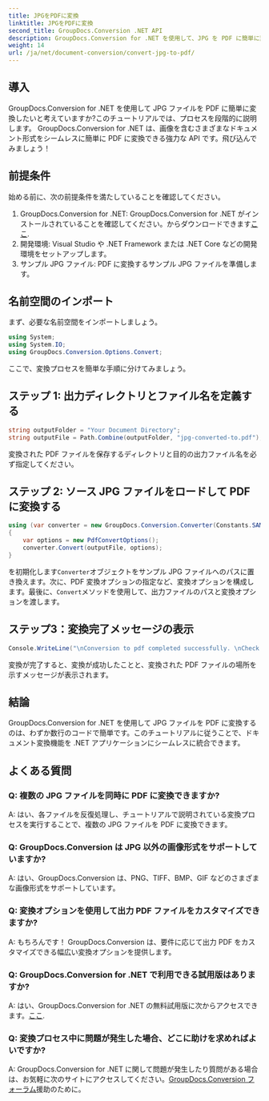 ```yaml
---
title: JPGをPDFに変換
linktitle: JPGをPDFに変換
second_title: GroupDocs.Conversion .NET API
description: GroupDocs.Conversion for .NET を使用して、JPG を PDF に簡単に変換します。シームレスなドキュメント変換については、この段階的なチュートリアルに従ってください。
weight: 14
url: /ja/net/document-conversion/convert-jpg-to-pdf/
---
```

## 導入

GroupDocs.Conversion for .NET を使用して JPG ファイルを PDF に簡単に変換したいと考えていますか?このチュートリアルでは、プロセスを段階的に説明します。 GroupDocs.Conversion for .NET は、画像を含むさまざまなドキュメント形式をシームレスに簡単に PDF に変換できる強力な API です。飛び込んでみましょう！

## 前提条件

始める前に、次の前提条件を満たしていることを確認してください。

1.  GroupDocs.Conversion for .NET: GroupDocs.Conversion for .NET がインストールされていることを確認してください。からダウンロードできます[ここ](https://releases.groupdocs.com/conversion/net/).
2. 開発環境: Visual Studio や .NET Framework または .NET Core などの開発環境をセットアップします。
3. サンプル JPG ファイル: PDF に変換するサンプル JPG ファイルを準備します。

## 名前空間のインポート

まず、必要な名前空間をインポートしましょう。

```csharp
using System;
using System.IO;
using GroupDocs.Conversion.Options.Convert;
```

ここで、変換プロセスを簡単な手順に分けてみましょう。

## ステップ 1: 出力ディレクトリとファイル名を定義する

```csharp
string outputFolder = "Your Document Directory";
string outputFile = Path.Combine(outputFolder, "jpg-converted-to.pdf");
```

変換された PDF ファイルを保存するディレクトリと目的の出力ファイル名を必ず指定してください。

## ステップ 2: ソース JPG ファイルをロードして PDF に変換する

```csharp
using (var converter = new GroupDocs.Conversion.Converter(Constants.SAMPLE_JPG))
{
    var options = new PdfConvertOptions();
    converter.Convert(outputFile, options);
}
```

を初期化します`Converter`オブジェクトをサンプル JPG ファイルへのパスに置き換えます。次に、PDF 変換オプションの指定など、変換オプションを構成します。最後に、`Convert`メソッドを使用して、出力ファイルのパスと変換オプションを渡します。

## ステップ3：変換完了メッセージの表示

```csharp
Console.WriteLine("\nConversion to pdf completed successfully. \nCheck output in {0}", outputFolder);
```

変換が完了すると、変換が成功したことと、変換された PDF ファイルの場所を示すメッセージが表示されます。

## 結論

GroupDocs.Conversion for .NET を使用して JPG ファイルを PDF に変換するのは、わずか数行のコードで簡単です。このチュートリアルに従うことで、ドキュメント変換機能を .NET アプリケーションにシームレスに統合できます。

## よくある質問

### Q: 複数の JPG ファイルを同時に PDF に変換できますか?

A: はい、各ファイルを反復処理し、チュートリアルで説明されている変換プロセスを実行することで、複数の JPG ファイルを PDF に変換できます。

### Q: GroupDocs.Conversion は JPG 以外の画像形式をサポートしていますか?

A: はい、GroupDocs.Conversion は、PNG、TIFF、BMP、GIF などのさまざまな画像形式をサポートしています。

### Q: 変換オプションを使用して出力 PDF ファイルをカスタマイズできますか?

A: もちろんです！ GroupDocs.Conversion は、要件に応じて出力 PDF をカスタマイズできる幅広い変換オプションを提供します。

### Q: GroupDocs.Conversion for .NET で利用できる試用版はありますか?

A: はい、GroupDocs.Conversion for .NET の無料試用版に次からアクセスできます。[ここ](https://releases.groupdocs.com/).

### Q: 変換プロセス中に問題が発生した場合、どこに助けを求めればよいですか?

 A: GroupDocs.Conversion for .NET に関して問題が発生したり質問がある場合は、お気軽に次のサイトにアクセスしてください。[GroupDocs.Conversion フォーラム](https://forum.groupdocs.com/c/conversion/11)援助のために。